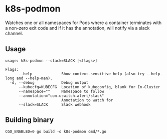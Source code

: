 # k8s-podmon

Watches one or all namespaces for Pods where a container terminates with a non-zero
exit code and if it has the annotation, will notify via a slack channel.

## Usage

    usage: k8s-podmon --slack=SLACK [<flags>]

    Flags:
          --help             Show context-sensitive help (also try --help-long and --help-man).
      -d, --debug            Debug output
          --kubecfg=KUBECFG  Location of kubeconfig, blank for In-Cluster
          --namespace=""     Namespace to follow
          --annotation="com.uswitch.alert/slack"  
                             Annotation to watch for
          --slack=SLACK      Slack webhook


## Building binary

    CGO_ENABLED=0 go build -o k8s-podmon cmd/*.go
